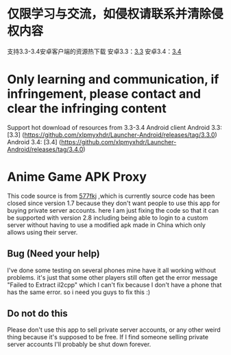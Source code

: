 # 仅限学习与交流，如侵权请联系并清除侵权内容
支持3.3-3.4安卓客户端的资源热下载
安卓3.3：[3.3](https://github.com/xlpmyxhdr/Launcher-Android/releases/tag/3.3.0)
安卓3.4：[3.4](https://github.com/xlpmyxhdr/Launcher-Android/releases/tag/3.4.0)

# Only learning and communication, if infringement, please contact and clear the infringing content
Support hot download of resources from 3.3-3.4 Android client
Android 3.3: [3.3] (https://github.com/xlpmyxhdr/Launcher-Android/releases/tag/3.3.0)
Android 3.4: [3.4] (https://github.com/xlpmyxhdr/Launcher-Android/releases/tag/3.4.0)


# Anime Game APK Proxy
This code source is from [577fkj](https://github.com/577fkj) ,which is currently source code has been closed since version 1.7 because they don't want people to use this app for buying private server accounts. here I am just fixing the code so that it can be supported with version 2.8 including being able to login to a custom server without having to use a modified apk made in China which only allows using their server.

## Bug (Need your help)
I've done some testing on several phones mine have it all working without problems. it's just that some other players still often get the error message "Failed to Extract il2cpp" which I can't fix because I don't have a phone that has the same error. so i need you guys to fix this :)

## Do not do this
Please don't use this app to sell private server accounts, or any other weird thing because it's supposed to be free. If I find someone selling private server accounts I'll probably be shut down forever.
